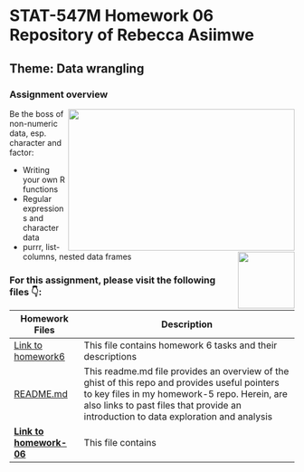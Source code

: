                 
# STAT-547M Homework 06 Repository of Rebecca Asiimwe 

## Theme: Data wrangling 

### Assignment overview 
[<img align ="right" src="https://github.com/STAT545-UBC-students/hw06-rasiimwe/blob/master/plugins/Screen%20Shot%202018-11-01%20at%208.57.14%20PM.png" width="400" height="250"/>](https://github.com/STAT545-UBC-students/hw06-rasiimwe/blob/master/plugins/Screen%20Shot%202018-11-01%20at%208.57.14%20PM.png)
Be the boss of non-numeric data, esp. character and factor:
* Writing your own R functions 
* Regular expressions and character data
* purrr, list-columns, nested data frames
[<img align ="right" src="https://github.com/STAT545-UBC-students/hw06-rasiimwe/blob/master/plugins/hex-purrr.png" width="100" height="100"/>](https://github.com/STAT545-UBC-students/hw06-rasiimwe/blob/master/plugins/hex-purrr.png)



### For this assignment, please visit the following files :point_down::

|   **Homework Files**   | **Description** |
|----------------|------------|
|[Link to homework6](http://stat545.com/Classroom/assignments/hw06/hw06.html)|This file contains homework 6 tasks and their descriptions|
|[README.md](https://github.com/STAT545-UBC-students/hw05-rasiimwe/blob/master/README.md)|This readme.md file provides an overview of the ghist of this repo and provides useful pointers to key files in my homework-5 repo. Herein, are also links to past files that provide an introduction to data exploration and analysis |
|**[Link to homework-06](https://github.com/STAT545-UBC-students/hw06-rasiimwe/blob/master/hw06-rasiimwe.md)**|This file contains |


